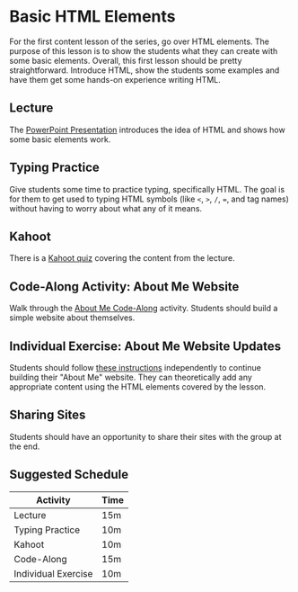 # Basic HTML Elements
For the first content lesson of the series, go over HTML elements. The purpose of this lesson is to show the students what they can create with some basic elements. Overall, this first lesson should be pretty straightforward. Introduce HTML, show the students some examples and have them get some hands-on experience writing HTML.

## Lecture
The [PowerPoint Presentation](HelloHtml.pptx) introduces the idea of HTML and shows how some basic elements work.

## Typing Practice
Give students some time to practice typing, specifically HTML. The goal is for them to get used to typing HTML symbols (like `<`, `>`, `/`, `=`, and tag names) without having to worry about what any of it means.

## Kahoot
There is a [Kahoot quiz](https://create.kahoot.it/details/740e9179-5b3b-426c-a5ef-e770b2bd60c4) covering the content from the lecture.

## Code-Along Activity: About Me Website
Walk through the [About Me Code-Along](AboutMeCodeAlong.md) activity. Students should build a simple website about themselves.

## Individual Exercise: About Me Website Updates
Students should follow [these instructions](AboutMeIndividual.md) independently to continue building their "About Me" website. They can theoretically add any appropriate content using the HTML elements covered by the lesson.

## Sharing Sites
Students should have an opportunity to share their sites with the group at the end.

## Suggested Schedule

| Activity | Time |
|-|-|
| Lecture | 15m |
| Typing Practice | 10m |
| Kahoot | 10m |
| Code-Along | 15m |
| Individual Exercise | 10m |